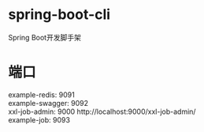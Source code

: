 # spring-boot-cli
Spring Boot开发脚手架


# 端口
example-redis: 9091  
example-swagger: 9092  
xxl-job-admin: 9000  http://localhost:9000/xxl-job-admin/  
example-job: 9093

